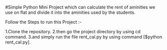 #Simple Python Mini Project which can calculate the rent of aminities we use on flat and divide it into the aminities used by the students.

Follow the Steps to run this Project :-


1.Clone the repository. 
2.then go the project directory by using cd command.
3.and simply run the file rent_cal.py by using command [$python rent_cal.py].


